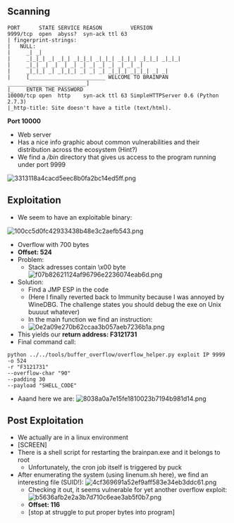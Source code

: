 ## Scanning
```
PORT      STATE SERVICE REASON         VERSION
9999/tcp  open  abyss?  syn-ack ttl 63
| fingerprint-strings: 
|   NULL: 
|     _| _| 
|     _|_|_| _| _|_| _|_|_| _|_|_| _|_|_| _|_|_| _|_|_| 
|     _|_| _| _| _| _| _| _| _| _| _| _| _|
|     _|_|_| _| _|_|_| _| _| _| _|_|_| _|_|_| _| _|
|     [________________________ WELCOME TO BRAINPAN _________________________]
|_    ENTER THE PASSWORD
10000/tcp open  http    syn-ack ttl 63 SimpleHTTPServer 0.6 (Python 2.7.3)
|_http-title: Site doesn't have a title (text/html).
```
**Port 10000**
- Web server
- Has a nice info graphic about common vulnerabilities and their distribution across the ecosystem (Hint?)
- We find a */bin* directory that gives us access to the program running under port 9999

![3313118a4cacd5eec8b0fa2bc14ed5ff.png](:/b76ed8ce343c4f79b9d0a2be624c6f29)

## Exploitation

- We seem to have an exploitable binary:

![100cc5d0fc42933438b48e3c2aefb543.png](:/67dfd6bd8a6e4377bff270116350e655)

- Overflow with 700 bytes  
- **Offset: 524**
- Problem:
	- Stack adresses contain \x00 byte
	![f07b82621124af96796e2236074eab6d.png](:/305ae609a637421ea55338d5b812b16b)
- Solution:
	- Find a JMP ESP in the code
	- (Here I finally reverted back to Immunity because I was annoyed by WineDBG. The challenge states you should debug the exe on Unix buuuut whatever)
	- In the main function we find an instruction:
	- ![0e2a09e270b62ccaa3b057aeb7236b1a.png](:/0888f421c40e4e418a2f3c782c07db8e)
- This yields our **return address: F3121731**
- Final command call:
```
python ../../tools/buffer_overflow/overflow_helper.py exploit IP 9999 
-o 524 
-r "F3121731" 
--overflow-char "90" 
--padding 30 
--payload "SHELL_CODE"
```
- Aaand here we are:
![8038a0a7e15fe1810023b7194b981d14.png](:/08688862611344f9bfc1745a534bf333)

## Post Exploitation

- We actually are in a linux environment
- [SCREEN]
- There is a shell script for restarting the brainpan.exe and it belongs to root
	- Unfortunately, the cron job itself is triggered by puck
- After enumerating the system (using linenum.sh here), we find an interesting file (SUID!):
	![4cf369691a52ef9aff583e34eb3ddc61.png](:/df01021d96184958995124ae68c0abb2)
	- Checking it out, it seems vulnerable for yet another overflow exploit:
	![b5636afb2e2a3b7d710c6eae3ab5f0b7.png](:/4f9f797c119a4310aa06767cb452dd92)
	- **Offset: 116**
	- [stop at struggle to put proper bytes into program]
